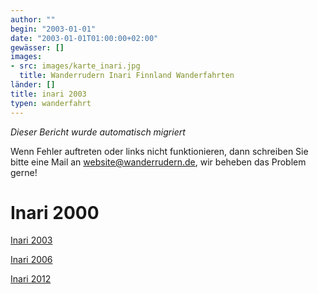 ```yaml
---
author: ""
begin: "2003-01-01"
date: "2003-01-01T01:00:00+02:00"
gewässer: []
images:
- src: images/karte_inari.jpg
  title: Wanderrudern Inari Finnland Wanderfahrten
länder: []
title: inari 2003
typen: wanderfahrt
---
```



*Dieser Bericht wurde automatisch migriert*

Wenn Fehler auftreten oder links nicht funktionieren, dann schreiben Sie bitte eine Mail an website@wanderrudern.de, wir beheben das Problem gerne!



# Inari 2000


[Inari 2003](/berichte/2003/inari03)

[Inari 2006](/berichte/2006/inari06)

[Inari 2012](/berichte/2012/finnland_inari_2012)
